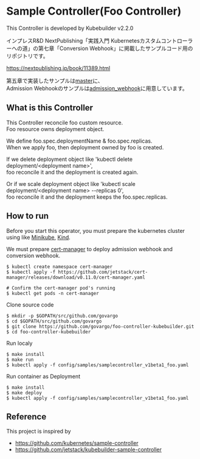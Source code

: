 # Sample Controller(Foo Controller)

This Controller is developed by Kubebuilder v2.2.0

インプレスR&D NextPublishing「実践入門 Kubernetesカスタムコントローラーへの道」の第七章「Conversion Webhook」に掲載したサンプルコード用のリポジトリです。  

https://nextpublishing.jp/book/11389.html

第五章で実装したサンプルは[master](https://github.com/govargo/foo-controller-kubebuilder)に、    
Admission Webhookのサンプルは[admission_webhook](https://github.com/govargo/foo-controller-kubebuilder/tree/admission_webhook)に用意しています。

## What is this Controller

This Controller reconcile foo custom resource.   
Foo resource owns deployment object.

We define foo.spec.deploymentName & foo.spec.replicas.   
When we apply foo, then deployment owned by foo is created.

If we delete deployment object like 'kubectl delete deployment/\<deployment name\>',    
foo reconcile it and the deployment is created again.

Or if we scale deployment object like 'kubectl scale deployment/\<deployment name\> --replicas 0',       
foo reconcile it and the deployment keeps the foo.spec.replicas.

## How to run

Before you start this operator, you must prepare the kubernetes cluster using like [Minikube](https://github.com/kubernetes/minikube), [Kind](https://github.com/kubernetes-sigs/kind).

We must prepare [cert-manager](https://github.com/jetstack/cert-manager) to deploy admission webhook and conversion webhook.

```
$ kubectl create namespace cert-manager
$ kubectl apply -f https://github.com/jetstack/cert-manager/releases/download/v0.11.0/cert-manager.yaml

# Confirm the cert-manager pod's running
$ kubectl get pods -n cert-manager
```

Clone source code

```
$ mkdir -p $GOPATH/src/github.com/govargo
$ cd $GOPATH/src/github.com/govargo
$ git clone https://github.com/govargo/foo-controller-kubebuilder.git
$ cd foo-controller-kubebuilder
```

Run localy

```
$ make install
$ make run
$ kubectl apply -f config/samples/samplecontroller_v1beta1_foo.yaml
```

Run container as Deployment

```
$ make install
$ make deploy
$ kubectl apply -f config/samples/samplecontroller_v1beta1_foo.yaml
```

## Reference

This project is inspired by

 * https://github.com/kubernetes/sample-controller
 * https://github.com/jetstack/kubebuilder-sample-controller
